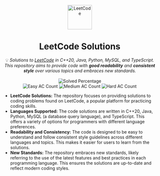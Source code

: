 <div align="center">
<a href="https://walkccc.github.io/LeetCode/"><img src="https://i.imgur.com/IsS5xkZ.png" width="80" height="80" title="LeetCode" alt="LeetCode"></a>
<h1>LeetCode Solutions</h1>
<span>💡 <i>Solutions to <a href="https://leetcode.com/problemset/all/">LeetCode</a> in C++20, Java, Python, MySQL, and TypeScript. This repository aims to provide code with <strong>good readability</strong> and <strong>consistent style</strong> over various topics and embraces new standards.</i></span>
<br>
<br>
<img src="https://img.shields.io/badge/Solved-3221/3221%20=%20100.00%25-blue.svg?style=flat-square" alt="Solved Percentage">
<br>
<img src="https://img.shields.io/badge/Easy-811/811-5CB85C.svg?style=flat-square" alt="Easy AC Count">
<img src="https://img.shields.io/badge/Medium-1692/1692-F0AD4E.svg?style=flat-square" alt="Medium AC Count">
<img src="https://img.shields.io/badge/Hard-718/718-D9534F.svg?style=flat-square" alt="Hard AC Count">
</div>

* **LeetCode Solutions:** The repository focuses on providing solutions to coding problems found on LeetCode, a popular platform for practicing coding skills.
* **Languages Supported:** The code solutions are written in C++20, Java, Python, MySQL (a database query language), and TypeScript. This offers a variety of options for programmers with different language preferences.
* **Readability and Consistency:** The code is designed to be easy to understand and follow consistent style guidelines across different languages and topics. This makes it easier for users to learn from the solutions.
* **New Standards:** The repository embraces new standards, likely referring to the use of the latest features and best practices in each programming language. This ensures the solutions are up-to-date and reflect modern coding styles.

